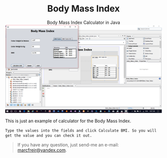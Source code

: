 # <div align="center">Body Mass Index</div>
<div align="center">Body Mass Index Calculator in Java</div>

<div align="center"><img src="https://github.com/marcfreir/Body-Mass-Index/blob/master/2017-07-11.png" alt="BMI" /></div>

This is just an example of calculator for the Body Mass Index.

    Type the values into the fields and click Calculate BMI. So you will get the value and you can check it out.

>If you have any question, just send-me an e-mail: marcfreir@yandex.com.
